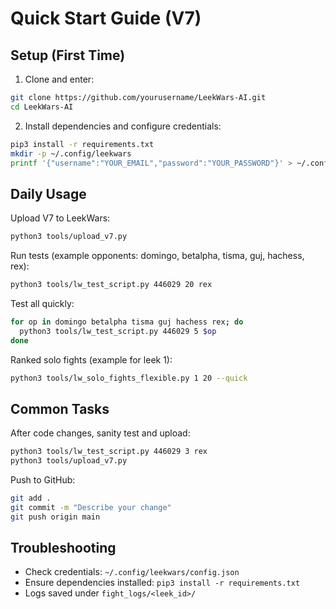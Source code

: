 # Quick Start Guide (V7)

## Setup (First Time)

1) Clone and enter:
```bash
git clone https://github.com/yourusername/LeekWars-AI.git
cd LeekWars-AI
```

2) Install dependencies and configure credentials:
```bash
pip3 install -r requirements.txt
mkdir -p ~/.config/leekwars
printf '{"username":"YOUR_EMAIL","password":"YOUR_PASSWORD"}' > ~/.config/leekwars/config.json
```

## Daily Usage

Upload V7 to LeekWars:
```bash
python3 tools/upload_v7.py
```

Run tests (example opponents: domingo, betalpha, tisma, guj, hachess, rex):
```bash
python3 tools/lw_test_script.py 446029 20 rex
```

Test all quickly:
```bash
for op in domingo betalpha tisma guj hachess rex; do
  python3 tools/lw_test_script.py 446029 5 $op
done
```

Ranked solo fights (example for leek 1):
```bash
python3 tools/lw_solo_fights_flexible.py 1 20 --quick
```

## Common Tasks

After code changes, sanity test and upload:
```bash
python3 tools/lw_test_script.py 446029 3 rex
python3 tools/upload_v7.py
```

Push to GitHub:
```bash
git add .
git commit -m "Describe your change"
git push origin main
```

## Troubleshooting

- Check credentials: `~/.config/leekwars/config.json`
- Ensure dependencies installed: `pip3 install -r requirements.txt`
- Logs saved under `fight_logs/<leek_id>/`

